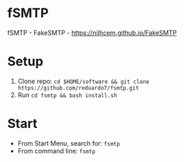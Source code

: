 # fSMTP

fSMTP - FakeSMTP - https://nilhcem.github.io/FakeSMTP

# Setup

1. Clone repo: `cd $HOME/software && git clone https://github.com/reduardo7/fsmtp.git`
2. Run `cd fsmtp && bash install.sh`

# Start

* From Start Menu, search for: `fsmtp`
* From command line: `fsmtp`
